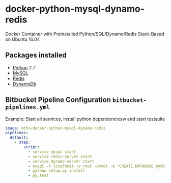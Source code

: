 # docker-python-mysql-dynamo-redis
Docker Container with Preinstalled Python/SQL/Dynamo/Redis Stack
Based on Ubuntu 16.04

## Packages installed

 - [Python](https://www.python.org/) 2.7
 - [MySQL](https://www.mysql.com/) 
 - [Redis](http://www.redis.io/) 
 - [DynamoDb](https://aws.amazon.com/dynamodb/) 

## Bitbucket Pipeline Configuration `bitbucket-pipelines.yml`

Example: Start all services, install python dependenciesw and start testsuite


```YAML
image: mths/docker-python-mysql-dynamo-redis
pipelines:
  default:
    - step:
        script:
          - service mysql start
          - service redis-server start
          - service dynamo-server start
          - mysql -h localhost -u root -proot -e "CREATE DATABASE mydb;"
          - python setup.py install
          - py.test
```

